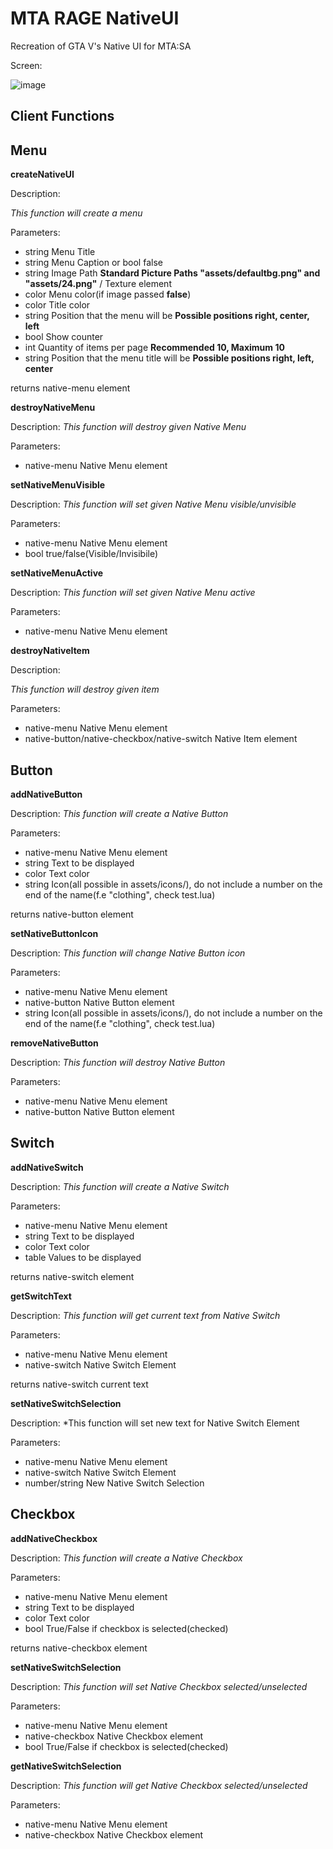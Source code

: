 # MTA RAGE NativeUI
Recreation of GTA V's Native UI for MTA:SA

Screen:

![image](https://github.com/Allerek/MTA-RAGE-NativeUI/assets/12304071/94ec3115-5fe7-415d-8158-70d638778429)

## Client Functions
## Menu

**createNativeUI**


Description:

*This function will create a menu*

Parameters:

 - string Menu Title
 - string Menu Caption or bool false
 - string Image Path **Standard Picture Paths "assets/defaultbg.png" and "assets/24.png"** / Texture element
 -  color Menu color(if image passed **false**)
 -  color Title color
 -  string Position that the menu will be **Possible positions right, center, left**
 - bool Show counter
 - int Quantity of items per page **Recommended 10, Maximum 10**
 - string Position that the menu title will be **Possible positions right, left, center**

returns native-menu element

**destroyNativeMenu**

Description:
*This function will destroy given Native Menu*

Parameters:

- native-menu Native Menu element

**setNativeMenuVisible**

Description:
*This function will set given Native Menu visible/unvisible*

Parameters:

- native-menu Native Menu element
- bool true/false(Visible/Invisibile)

**setNativeMenuActive**

Description:
*This function will set given Native Menu active*

Parameters:

- native-menu Native Menu element

**destroyNativeItem**

Description:

*This function will destroy given item*

Parameters:

 - native-menu Native Menu element
 - native-button/native-checkbox/native-switch Native Item element

## Button
**addNativeButton**

Description:
*This function will create a Native Button*

Parameters:

- native-menu Native Menu element
- string Text to be displayed
- color Text color
- string Icon(all possible in assets/icons/), do not include a number on the end of the name(f.e "clothing", check test.lua)

returns native-button element

**setNativeButtonIcon**

Description:
*This function will change Native Button icon*

Parameters:

- native-menu Native Menu element
- native-button Native Button element
- string Icon(all possible in assets/icons/), do not include a number on the end of the name(f.e "clothing", check test.lua)

**removeNativeButton**

Description:
*This function will destroy Native Button*

Parameters:

- native-menu Native Menu element
- native-button Native Button element

## Switch
**addNativeSwitch**

Description:
*This function will create a Native Switch*

Parameters:

- native-menu Native Menu element
- string Text to be displayed
- color Text color
- table Values to be displayed

returns native-switch element

**getSwitchText**

Description:
*This function will get current text from Native Switch*

Parameters:

- native-menu Native Menu element
- native-switch Native Switch Element

returns native-switch current text

**setNativeSwitchSelection**

Description:
*This function will set new text for Native Switch Element

Parameters:

- native-menu Native Menu element
- native-switch Native Switch Element
- number/string New Native Switch Selection

## Checkbox

**addNativeCheckbox**

Description:
*This function will create a Native Checkbox*

Parameters:

- native-menu Native Menu element
- string Text to be displayed
- color Text color
- bool True/False if checkbox is selected(checked)

returns native-checkbox element

**setNativeSwitchSelection**

Description:
*This function will set Native Checkbox selected/unselected*

Parameters:

- native-menu Native Menu element
- native-checkbox Native Checkbox element
- bool True/False if checkbox is selected(checked)


**getNativeSwitchSelection**

Description:
*This function will get Native Checkbox selected/unselected*

Parameters:

- native-menu Native Menu element
- native-checkbox Native Checkbox element



